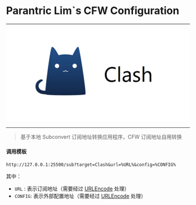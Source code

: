# Parantric Lim`s CFW Configuration

------

![b63596ca-e19e-4998-aab1-1f86631ef8a4](https://raw.githubusercontent.com/Parantric/picture-bed/main/202205311807118.jpg)

------

> 基于本地 Subconvert 订阅地址转换应用程序，CFW 订阅地址自用转换

#### 调用模板

```
http://127.0.0.1:25500/sub?target=Clash&url=%URL%&config=%CONFIG%
```

其中：

- `URL` : 表示订阅地址（需要经过 [URLEncode](https://www.urlencoder.org/) 处理）
- `CONFIG`: 表示外部配置地址（需要经过 [URLEncode](https://www.urlencoder.org/) 处理）
